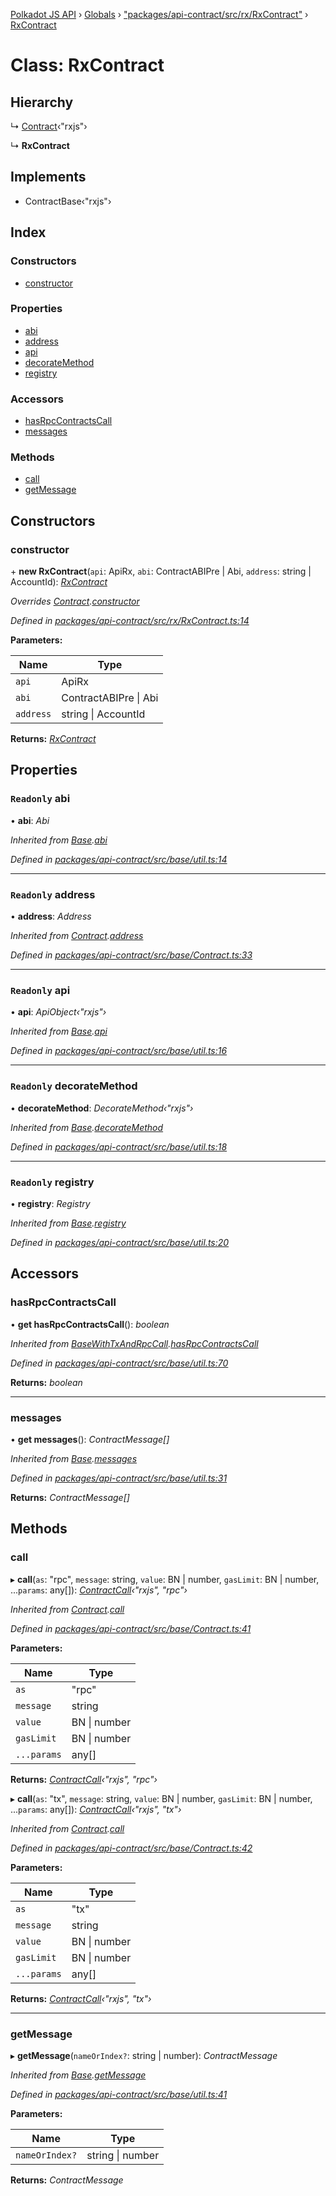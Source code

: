 [Polkadot JS API](../README.md) › [Globals](../globals.md) › ["packages/api-contract/src/rx/RxContract"](../modules/_packages_api_contract_src_rx_rxcontract_.md) › [RxContract](_packages_api_contract_src_rx_rxcontract_.rxcontract.md)

# Class: RxContract

## Hierarchy

  ↳ [Contract](_packages_api_contract_src_base_contract_.contract.md)‹"rxjs"›

  ↳ **RxContract**

## Implements

* ContractBase‹"rxjs"›

## Index

### Constructors

* [constructor](_packages_api_contract_src_rx_rxcontract_.rxcontract.md#constructor)

### Properties

* [abi](_packages_api_contract_src_rx_rxcontract_.rxcontract.md#readonly-abi)
* [address](_packages_api_contract_src_rx_rxcontract_.rxcontract.md#readonly-address)
* [api](_packages_api_contract_src_rx_rxcontract_.rxcontract.md#readonly-api)
* [decorateMethod](_packages_api_contract_src_rx_rxcontract_.rxcontract.md#readonly-decoratemethod)
* [registry](_packages_api_contract_src_rx_rxcontract_.rxcontract.md#readonly-registry)

### Accessors

* [hasRpcContractsCall](_packages_api_contract_src_rx_rxcontract_.rxcontract.md#hasrpccontractscall)
* [messages](_packages_api_contract_src_rx_rxcontract_.rxcontract.md#messages)

### Methods

* [call](_packages_api_contract_src_rx_rxcontract_.rxcontract.md#call)
* [getMessage](_packages_api_contract_src_rx_rxcontract_.rxcontract.md#getmessage)

## Constructors

###  constructor

\+ **new RxContract**(`api`: ApiRx, `abi`: ContractABIPre | Abi, `address`: string | AccountId): *[RxContract](_packages_api_contract_src_rx_rxcontract_.rxcontract.md)*

*Overrides [Contract](_packages_api_contract_src_base_contract_.contract.md).[constructor](_packages_api_contract_src_base_contract_.contract.md#constructor)*

*Defined in [packages/api-contract/src/rx/RxContract.ts:14](https://github.com/polkadot-js/api/blob/e9489d41cb/packages/api-contract/src/rx/RxContract.ts#L14)*

**Parameters:**

Name | Type |
------ | ------ |
`api` | ApiRx |
`abi` | ContractABIPre &#124; Abi |
`address` | string &#124; AccountId |

**Returns:** *[RxContract](_packages_api_contract_src_rx_rxcontract_.rxcontract.md)*

## Properties

### `Readonly` abi

• **abi**: *Abi*

*Inherited from [Base](_packages_api_contract_src_base_util_.base.md).[abi](_packages_api_contract_src_base_util_.base.md#readonly-abi)*

*Defined in [packages/api-contract/src/base/util.ts:14](https://github.com/polkadot-js/api/blob/e9489d41cb/packages/api-contract/src/base/util.ts#L14)*

___

### `Readonly` address

• **address**: *Address*

*Inherited from [Contract](_packages_api_contract_src_base_contract_.contract.md).[address](_packages_api_contract_src_base_contract_.contract.md#readonly-address)*

*Defined in [packages/api-contract/src/base/Contract.ts:33](https://github.com/polkadot-js/api/blob/e9489d41cb/packages/api-contract/src/base/Contract.ts#L33)*

___

### `Readonly` api

• **api**: *ApiObject‹"rxjs"›*

*Inherited from [Base](_packages_api_contract_src_base_util_.base.md).[api](_packages_api_contract_src_base_util_.base.md#readonly-api)*

*Defined in [packages/api-contract/src/base/util.ts:16](https://github.com/polkadot-js/api/blob/e9489d41cb/packages/api-contract/src/base/util.ts#L16)*

___

### `Readonly` decorateMethod

• **decorateMethod**: *DecorateMethod‹"rxjs"›*

*Inherited from [Base](_packages_api_contract_src_base_util_.base.md).[decorateMethod](_packages_api_contract_src_base_util_.base.md#readonly-decoratemethod)*

*Defined in [packages/api-contract/src/base/util.ts:18](https://github.com/polkadot-js/api/blob/e9489d41cb/packages/api-contract/src/base/util.ts#L18)*

___

### `Readonly` registry

• **registry**: *Registry*

*Inherited from [Base](_packages_api_contract_src_base_util_.base.md).[registry](_packages_api_contract_src_base_util_.base.md#readonly-registry)*

*Defined in [packages/api-contract/src/base/util.ts:20](https://github.com/polkadot-js/api/blob/e9489d41cb/packages/api-contract/src/base/util.ts#L20)*

## Accessors

###  hasRpcContractsCall

• **get hasRpcContractsCall**(): *boolean*

*Inherited from [BaseWithTxAndRpcCall](_packages_api_contract_src_base_util_.basewithtxandrpccall.md).[hasRpcContractsCall](_packages_api_contract_src_base_util_.basewithtxandrpccall.md#hasrpccontractscall)*

*Defined in [packages/api-contract/src/base/util.ts:70](https://github.com/polkadot-js/api/blob/e9489d41cb/packages/api-contract/src/base/util.ts#L70)*

**Returns:** *boolean*

___

###  messages

• **get messages**(): *ContractMessage[]*

*Inherited from [Base](_packages_api_contract_src_base_util_.base.md).[messages](_packages_api_contract_src_base_util_.base.md#messages)*

*Defined in [packages/api-contract/src/base/util.ts:31](https://github.com/polkadot-js/api/blob/e9489d41cb/packages/api-contract/src/base/util.ts#L31)*

**Returns:** *ContractMessage[]*

## Methods

###  call

▸ **call**(`as`: "rpc", `message`: string, `value`: BN | number, `gasLimit`: BN | number, ...`params`: any[]): *[ContractCall](../interfaces/_packages_api_contract_src_base_contract_.contractcall.md)‹"rxjs", "rpc"›*

*Inherited from [Contract](_packages_api_contract_src_base_contract_.contract.md).[call](_packages_api_contract_src_base_contract_.contract.md#call)*

*Defined in [packages/api-contract/src/base/Contract.ts:41](https://github.com/polkadot-js/api/blob/e9489d41cb/packages/api-contract/src/base/Contract.ts#L41)*

**Parameters:**

Name | Type |
------ | ------ |
`as` | "rpc" |
`message` | string |
`value` | BN &#124; number |
`gasLimit` | BN &#124; number |
`...params` | any[] |

**Returns:** *[ContractCall](../interfaces/_packages_api_contract_src_base_contract_.contractcall.md)‹"rxjs", "rpc"›*

▸ **call**(`as`: "tx", `message`: string, `value`: BN | number, `gasLimit`: BN | number, ...`params`: any[]): *[ContractCall](../interfaces/_packages_api_contract_src_base_contract_.contractcall.md)‹"rxjs", "tx"›*

*Inherited from [Contract](_packages_api_contract_src_base_contract_.contract.md).[call](_packages_api_contract_src_base_contract_.contract.md#call)*

*Defined in [packages/api-contract/src/base/Contract.ts:42](https://github.com/polkadot-js/api/blob/e9489d41cb/packages/api-contract/src/base/Contract.ts#L42)*

**Parameters:**

Name | Type |
------ | ------ |
`as` | "tx" |
`message` | string |
`value` | BN &#124; number |
`gasLimit` | BN &#124; number |
`...params` | any[] |

**Returns:** *[ContractCall](../interfaces/_packages_api_contract_src_base_contract_.contractcall.md)‹"rxjs", "tx"›*

___

###  getMessage

▸ **getMessage**(`nameOrIndex?`: string | number): *ContractMessage*

*Inherited from [Base](_packages_api_contract_src_base_util_.base.md).[getMessage](_packages_api_contract_src_base_util_.base.md#getmessage)*

*Defined in [packages/api-contract/src/base/util.ts:41](https://github.com/polkadot-js/api/blob/e9489d41cb/packages/api-contract/src/base/util.ts#L41)*

**Parameters:**

Name | Type |
------ | ------ |
`nameOrIndex?` | string &#124; number |

**Returns:** *ContractMessage*
